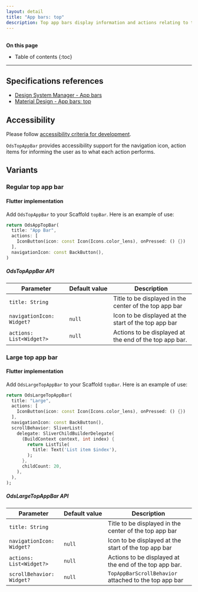 ```yaml
---
layout: detail
title: "App bars: top"
description: Top app bars display information and actions relating to the current screen.
---
```


<br>**On this page**

* Table of contents
{:toc}

---

## Specifications references

- [Design System Manager - App bars](https://system.design.orange.com/0c1af118d/p/16218a-app-bars-top/b/618e7d)
- [Material Design - App bars: top](https://material.io/components/app-bars-top/)

## Accessibility

Please follow [accessibility criteria for development](https://m3.material.io/components/top-app-bar/accessibility).

`OdsTopAppBar` provides accessibility support for the navigation icon,
action items for informing the user as to what each action performs.

## Variants

### Regular top app bar

#### Flutter implementation

Add `OdsTopAppBar` to your Scaffold `topBar`.
Here is an example of use:

```dart
return OdsAppTopBar(
  title: "App Bar",
  actions: [
    IconButton(icon: const Icon(Icons.color_lens), onPressed: () {})
  ],
  navigationIcon: const BackButton(),
)
```

##### OdsTopAppBar API

Parameter | Default&nbsp;value | Description
-- | -- | --
`title: String` | | Title to be displayed in the center of the top app bar
`navigationIcon: Widget?` | `null` | Icon to be displayed at the start of the top app bar
`actions: List<Widget?>` | `null` | Actions to be displayed at the end of the top app bar.

### Large top app bar

#### Flutter implementation


Add `OdsLargeTopAppBar` to your Scaffold `topBar`.
Here is an example of use:

```dart
return OdsLargeTopAppBar(
  title: "Large",
  actions: [
    IconButton(icon: const Icon(Icons.color_lens), onPressed: () {})
  ],
  navigationIcon: const BackButton(),
  scrollBehavior: SliverList(
    delegate: SliverChildBuilderDelegate(
      (BuildContext context, int index) {
        return ListTile(
          title: Text('List item $index'),
        );
      },
      childCount: 20,
    ),
  ),
);
```

##### OdsLargeTopAppBar API

Parameter | Default&nbsp;value | Description
-- | -- | --
`title: String` | | Title to be displayed in the center of the top app bar
`navigationIcon: Widget?` | `null` | Icon to be displayed at the start of the top app bar
`actions: List<Widget?>` | `null` | Actions to be displayed at the end of the top app bar.
`scrollBehavior: Widget?` | `null` | `TopAppBarScrollBehavior` attached to the top app bar
